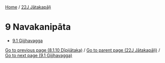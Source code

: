 
[Home](/) / [22J Jātakapāḷi](../22J.md)

# 9 Navakanipāta

* [9.1 Gijjhavagga](9/9.1.md)

[Go to previous page (8.1.10 Dīpijātaka)](8/8.1/8.1.10.md) / [Go to parent page (22J Jātakapāḷi)](0.md) / [Go to next page (9.1 Gijjhavagga)](9/9.1.md)


